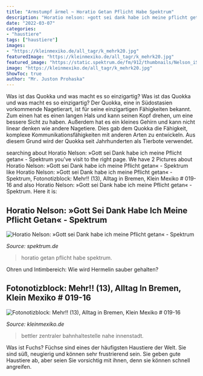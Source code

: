 ```yaml
---
title: "Armstumpf ärmel ~ Horatio Getan Pflicht Habe Spektrum"
description: "Horatio nelson: »gott sei dank habe ich meine pflicht getan«"
date: "2022-03-07"
categories:
- "haustiere"
tags: ["haustiere"]
images:
- "https://kleinmexiko.de/all_tagr/k_mehrk20.jpg"
featuredImage: "https://kleinmexiko.de/all_tagr/k_mehrk20.jpg"
featured_image: "https://static.spektrum.de/fm/912/thumbnails/Nelson_iStock-172636516_stevegeer.jpg.5622844.jpg"
image: "https://kleinmexiko.de/all_tagr/k_mehrk20.jpg"
ShowToc: true
author: "Mr. Juston Prohaska"
---
```



Was ist das Quokka und was macht es so einzigartig?
Was ist das Quokka und was macht es so einzigartig?
Der Quokka, eine in Südostasien vorkommende Nagetierart, ist für seine einzigartigen Fähigkeiten bekannt. Zum einen hat es einen langen Hals und kann seinen Kopf drehen, um eine bessere Sicht zu haben. Außerdem hat es ein kleines Gehirn und kann nicht linear denken wie andere Nagetiere. Dies gab dem Quokka die Fähigkeit, komplexe Kommunikationsfähigkeiten mit anderen Arten zu entwickeln. Aus diesem Grund wird der Quokka seit Jahrhunderten als Tierbote verwendet.

	

		
searching about Horatio Nelson: »Gott sei Dank habe ich meine Pflicht getan« - Spektrum you've visit to the right page. We have 2 Pictures about Horatio Nelson: »Gott sei Dank habe ich meine Pflicht getan« - Spektrum like Horatio Nelson: »Gott sei Dank habe ich meine Pflicht getan« - Spektrum, Fotonotizblock: Mehr!! (13), Alltag in Bremen, Klein Mexiko # 019-16 and also Horatio Nelson: »Gott sei Dank habe ich meine Pflicht getan« - Spektrum. Here it is:
		
    
## Horatio Nelson: »Gott Sei Dank Habe Ich Meine Pflicht Getan« - Spektrum

<img loading=lazy src="https://static.spektrum.de/fm/912/thumbnails/Nelson_iStock-172636516_stevegeer.jpg.5622844.jpg" onerror="this.onerror=null;this.src='https://tse1.mm.bing.net/th?id=OIP.olq3c469FrZeb6TH2EOyZwHaLH&amp;pid=15.1';" alt="Horatio Nelson: »Gott sei Dank habe ich meine Pflicht getan« - Spektrum">

_Source: spektrum.de_

>horatio getan pflicht habe spektrum. 

	

Ohren und Intimbereich: Wie wird Hermelin sauber gehalten?

    
## Fotonotizblock: Mehr!! (13), Alltag In Bremen, Klein Mexiko # 019-16

<img loading=lazy src="https://kleinmexiko.de/all_tagr/k_mehrk20.jpg" onerror="this.onerror=null;this.src='https://tse2.mm.bing.net/th?id=OIP.B6EVt6ERkJcjIC-MkqiksgHaFj&amp;pid=15.1';" alt="Fotonotizblock: Mehr!! (13), Alltag in Bremen, Klein Mexiko # 019-16">

_Source: kleinmexiko.de_

>bettler zentraler bahnhaltestelle nahe innenstadt. 

	

Was ist Fuchs?
Füchse sind eines der häufigsten Haustiere der Welt. Sie sind süß, neugierig und können sehr frustrierend sein. Sie geben gute Haustiere ab, aber seien Sie vorsichtig mit ihnen, denn sie können schnell angreifen.


